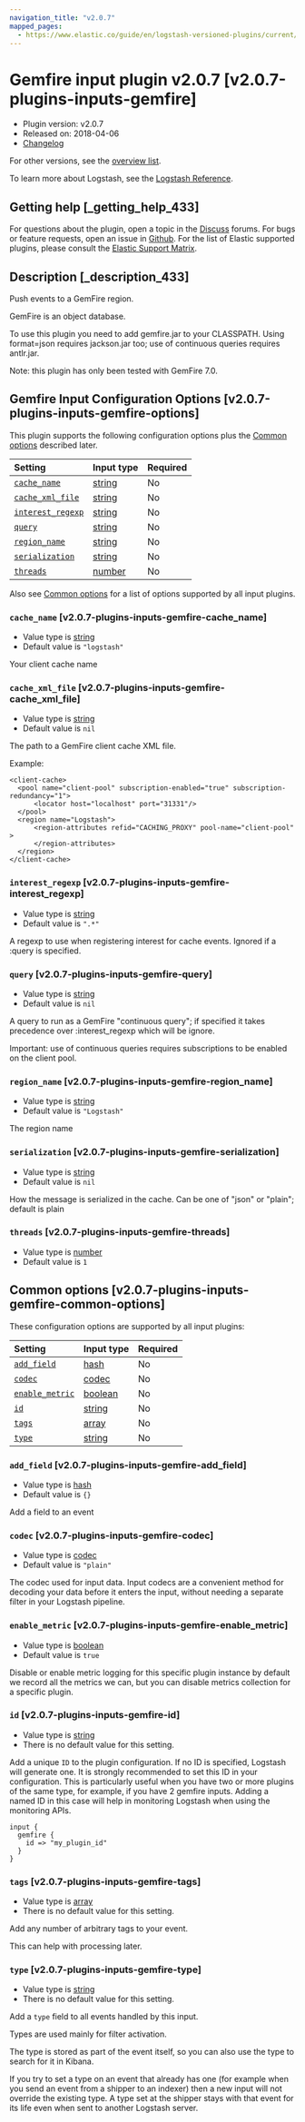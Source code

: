 ```yaml
---
navigation_title: "v2.0.7"
mapped_pages:
  - https://www.elastic.co/guide/en/logstash-versioned-plugins/current/v2.0.7-plugins-inputs-gemfire.html
---
```


# Gemfire input plugin v2.0.7 [v2.0.7-plugins-inputs-gemfire]

* Plugin version: v2.0.7
* Released on: 2018-04-06
* [Changelog](https://github.com/logstash-plugins/logstash-input-gemfire/blob/v2.0.7/CHANGELOG.md)

For other versions, see the [overview list](input-gemfire-index.md).

To learn more about Logstash, see the [Logstash Reference](https://www.elastic.co/guide/en/logstash/current/index.html).

## Getting help [_getting_help_433]

For questions about the plugin, open a topic in the [Discuss](http://discuss.elastic.co) forums. For bugs or feature requests, open an issue in [Github](https://github.com/logstash-plugins/logstash-input-gemfire). For the list of Elastic supported plugins, please consult the [Elastic Support Matrix](https://www.elastic.co/support/matrix#matrix_logstash_plugins).

## Description [_description_433]

Push events to a GemFire region.

GemFire is an object database.

To use this plugin you need to add gemfire.jar to your CLASSPATH. Using format=json requires jackson.jar too; use of continuous queries requires antlr.jar.

Note: this plugin has only been tested with GemFire 7.0.

## Gemfire Input Configuration Options [v2.0.7-plugins-inputs-gemfire-options]

This plugin supports the following configuration options plus the [Common options](v2-0-7-plugins-inputs-gemfire.md#v2.0.7-plugins-inputs-gemfire-common-options) described later.

| Setting | Input type | Required |
| :- | :- | :- |
| [`cache_name`](v2-0-7-plugins-inputs-gemfire.md#v2.0.7-plugins-inputs-gemfire-cache_name) | [string](/lsr/value-types.md#string) | No |
| [`cache_xml_file`](v2-0-7-plugins-inputs-gemfire.md#v2.0.7-plugins-inputs-gemfire-cache_xml_file) | [string](/lsr/value-types.md#string) | No |
| [`interest_regexp`](v2-0-7-plugins-inputs-gemfire.md#v2.0.7-plugins-inputs-gemfire-interest_regexp) | [string](/lsr/value-types.md#string) | No |
| [`query`](v2-0-7-plugins-inputs-gemfire.md#v2.0.7-plugins-inputs-gemfire-query) | [string](/lsr/value-types.md#string) | No |
| [`region_name`](v2-0-7-plugins-inputs-gemfire.md#v2.0.7-plugins-inputs-gemfire-region_name) | [string](/lsr/value-types.md#string) | No |
| [`serialization`](v2-0-7-plugins-inputs-gemfire.md#v2.0.7-plugins-inputs-gemfire-serialization) | [string](/lsr/value-types.md#string) | No |
| [`threads`](v2-0-7-plugins-inputs-gemfire.md#v2.0.7-plugins-inputs-gemfire-threads) | [number](/lsr/value-types.md#number) | No |

Also see [Common options](v2-0-7-plugins-inputs-gemfire.md#v2.0.7-plugins-inputs-gemfire-common-options) for a list of options supported by all input plugins.

### `cache_name` [v2.0.7-plugins-inputs-gemfire-cache_name]

* Value type is [string](/lsr/value-types.md#string)
* Default value is `"logstash"`

Your client cache name

### `cache_xml_file` [v2.0.7-plugins-inputs-gemfire-cache_xml_file]

* Value type is [string](/lsr/value-types.md#string)
* Default value is `nil`

The path to a GemFire client cache XML file.

Example:

```
<client-cache>
  <pool name="client-pool" subscription-enabled="true" subscription-redundancy="1">
      <locator host="localhost" port="31331"/>
  </pool>
  <region name="Logstash">
      <region-attributes refid="CACHING_PROXY" pool-name="client-pool" >
      </region-attributes>
  </region>
</client-cache>
```

### `interest_regexp` [v2.0.7-plugins-inputs-gemfire-interest_regexp]

* Value type is [string](/lsr/value-types.md#string)
* Default value is `".*"`

A regexp to use when registering interest for cache events. Ignored if a :query is specified.

### `query` [v2.0.7-plugins-inputs-gemfire-query]

* Value type is [string](/lsr/value-types.md#string)
* Default value is `nil`

A query to run as a GemFire "continuous query"; if specified it takes precedence over :interest\_regexp which will be ignore.

Important: use of continuous queries requires subscriptions to be enabled on the client pool.

### `region_name` [v2.0.7-plugins-inputs-gemfire-region_name]

* Value type is [string](/lsr/value-types.md#string)
* Default value is `"Logstash"`

The region name

### `serialization` [v2.0.7-plugins-inputs-gemfire-serialization]

* Value type is [string](/lsr/value-types.md#string)
* Default value is `nil`

How the message is serialized in the cache. Can be one of "json" or "plain"; default is plain

### `threads` [v2.0.7-plugins-inputs-gemfire-threads]

* Value type is [number](/lsr/value-types.md#number)
* Default value is `1`

## Common options [v2.0.7-plugins-inputs-gemfire-common-options]

These configuration options are supported by all input plugins:

| Setting | Input type | Required |
| :- | :- | :- |
| [`add_field`](v2-0-7-plugins-inputs-gemfire.md#v2.0.7-plugins-inputs-gemfire-add_field) | [hash](/lsr/value-types.md#hash) | No |
| [`codec`](v2-0-7-plugins-inputs-gemfire.md#v2.0.7-plugins-inputs-gemfire-codec) | [codec](/lsr/value-types.md#codec) | No |
| [`enable_metric`](v2-0-7-plugins-inputs-gemfire.md#v2.0.7-plugins-inputs-gemfire-enable_metric) | [boolean](/lsr/value-types.md#boolean) | No |
| [`id`](v2-0-7-plugins-inputs-gemfire.md#v2.0.7-plugins-inputs-gemfire-id) | [string](/lsr/value-types.md#string) | No |
| [`tags`](v2-0-7-plugins-inputs-gemfire.md#v2.0.7-plugins-inputs-gemfire-tags) | [array](/lsr/value-types.md#array) | No |
| [`type`](v2-0-7-plugins-inputs-gemfire.md#v2.0.7-plugins-inputs-gemfire-type) | [string](/lsr/value-types.md#string) | No |

### `add_field` [v2.0.7-plugins-inputs-gemfire-add_field]

* Value type is [hash](/lsr/value-types.md#hash)
* Default value is `{}`

Add a field to an event

### `codec` [v2.0.7-plugins-inputs-gemfire-codec]

* Value type is [codec](/lsr/value-types.md#codec)
* Default value is `"plain"`

The codec used for input data. Input codecs are a convenient method for decoding your data before it enters the input, without needing a separate filter in your Logstash pipeline.

### `enable_metric` [v2.0.7-plugins-inputs-gemfire-enable_metric]

* Value type is [boolean](/lsr/value-types.md#boolean)
* Default value is `true`

Disable or enable metric logging for this specific plugin instance by default we record all the metrics we can, but you can disable metrics collection for a specific plugin.

### `id` [v2.0.7-plugins-inputs-gemfire-id]

* Value type is [string](/lsr/value-types.md#string)
* There is no default value for this setting.

Add a unique `ID` to the plugin configuration. If no ID is specified, Logstash will generate one. It is strongly recommended to set this ID in your configuration. This is particularly useful when you have two or more plugins of the same type, for example, if you have 2 gemfire inputs. Adding a named ID in this case will help in monitoring Logstash when using the monitoring APIs.

```
input {
  gemfire {
    id => "my_plugin_id"
  }
}
```

### `tags` [v2.0.7-plugins-inputs-gemfire-tags]

* Value type is [array](/lsr/value-types.md#array)
* There is no default value for this setting.

Add any number of arbitrary tags to your event.

This can help with processing later.

### `type` [v2.0.7-plugins-inputs-gemfire-type]

* Value type is [string](/lsr/value-types.md#string)
* There is no default value for this setting.

Add a `type` field to all events handled by this input.

Types are used mainly for filter activation.

The type is stored as part of the event itself, so you can also use the type to search for it in Kibana.

If you try to set a type on an event that already has one (for example when you send an event from a shipper to an indexer) then a new input will not override the existing type. A type set at the shipper stays with that event for its life even when sent to another Logstash server.
